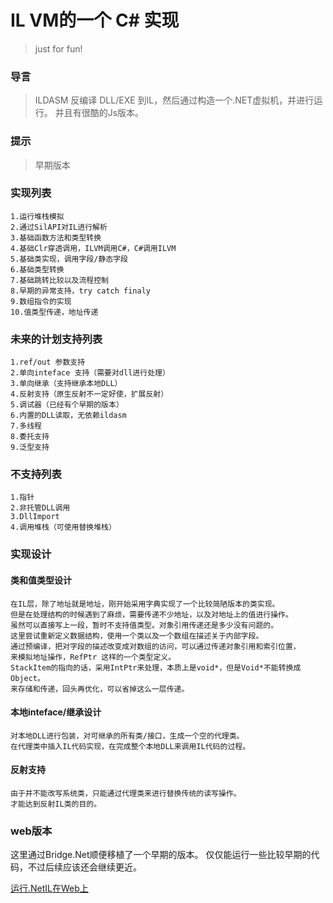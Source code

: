 # IL VM的一个 C# 实现

>just for fun!
>

### 导言
>ILDASM 反编译 DLL/EXE 到IL，然后通过构造一个.NET虚拟机，并进行运行。
>并且有很酷的Js版本。

### 提示
>早期版本

### 实现列表

    1.运行堆栈模拟
    2.通过SilAPI对IL进行解析
    3.基础函数方法和类型转换
    4.基础Clr穿透调用，ILVM调用C#，C#调用ILVM
    5.基础类实现，调用字段/静态字段
    6.基础类型转换
    7.基础跳转比较以及流程控制
    8.早期的异常支持，try catch finaly
    9.数组指令的实现
    10.值类型传递，地址传递
   

### 未来的计划支持列表
    1.ref/out 参数支持
    2.单向inteface 支持（需要对dll进行处理）
    3.单向继承（支持继承本地DLL）
    4.反射支持（原生反射不一定好使，扩展反射）
    5.调试器（已经有个早期的版本）
    6.内置的DLL读取，无依赖ildasm
    7.多线程
    8.委托支持
    9.泛型支持
    

### 不支持列表
    1.指针
    2.非托管DLL调用
    3.DllImport
    4.调用堆栈（可使用替换堆栈）

### 实现设计

#### 类和值类型设计
    在IL层，除了地址就是地址，刚开始采用字典实现了一个比较简陋版本的类实现。
    但是在处理结构的时候遇到了麻烦，需要传递不少地址，以及对地址上的值进行操作。
    虽然可以直接写上一段，暂时不支持值类型。对象引用传递还是多少没有问题的。
    这里尝试重新定义数据结构，使用一个类以及一个数组在描述关于内部字段。
    通过预编译，把对字段的描述改变成对数组的访问，可以通过传递对象引用和索引位置，
    来模拟地址操作，RefPtr 这样的一个类型定义。
    StackItem的指向的话，采用IntPtr来处理，本质上是void*，但是Void*不能转换成Object。
    来存储和传递，回头再优化，可以省掉这么一层传递。
    
#### 本地inteface/继承设计
    对本地DLL进行包装，对可继承的所有类/接口，生成一个空的代理类。
    在代理类中插入IL代码实现，在完成整个本地DLL来调用IL代码的过程。

#### 反射支持
    由于并不能改写系统类，只能通过代理类来进行替换传统的读写操作。
    才能达到反射IL类的目的。

### web版本

这里通过Bridge.Net顺便移植了一个早期的版本。
仅仅能运行一些比较早期的代码，不过后续应该还会继续更近。

[运行.NetIL在Web上](http://cdn.rawgit.com/icesun963/ApolloClr/b57c8755/Bridge/www/demo.html)

